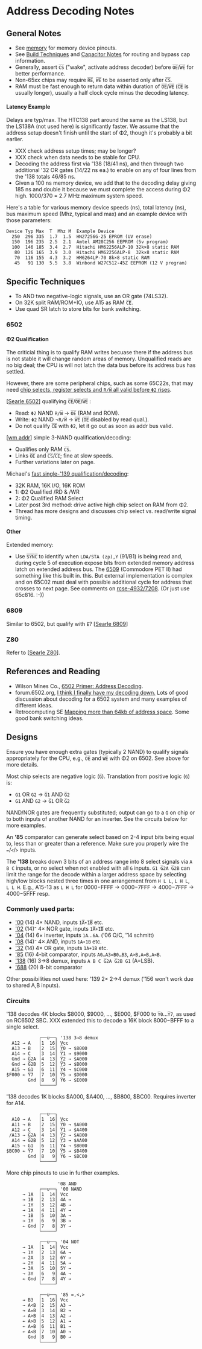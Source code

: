 Address Decoding Notes
======================

General Notes
-------------

* See [memory](memory.md) for memory device pinouts.
* See [Build Techniques](tools/build-tech.md) and [Capacitor
  Notes](capacitor.md) for routing and bypass cap information.
* Generally, assert `C̅S̅` ("wake", activate address decoder) before
  `O̅E̅`/`W̅E̅` for better performance.
* Non-65xx chips may require `R̅E̅`, `W̅E̅` to be asserted only after `C̅S̅`.
* RAM must be fast enough to return data within duration of `O̅E̅`/`W̅E̅`
  (`C̅E̅` is usually longer), usually a half clock cycle minus the
  decoding latency.

#### Latency Example

Delays are typ/max. The HTC138 part around the same as the LS138, but
the LS138A (not used here) is significantly faster. We assume that the
address setup doesn't finish until the start of Φ2, though it's probably
a bit earlier.
- XXX check address setup times; may be longer?
- XXX check when data needs to be stable for CPU.
- Decoding the address first via '138 (18/41 ns), and then through two
  additional '32 OR gates (14/22 ns ea.) to enable on any of four
  lines from the '138 totals 46/85 ns.
- Given a 100 ns memory device, we add that to the decoding delay
  giving 185 ns and double it because we must complete the access during
  Φ2 high. 1000/370 = 2.7 MHz maximum system speed.

Here's a table for various memory device speeds (ns), total latency
(ns), bus maximum speed (Mhz, typical and max) and an example device
with those parameters:

    Device Typ Max  T  Mhz M  Example Device
      250  296 335  1.7  1.5  HN27256G-25 EPROM (UV erase)
      150  196 235  2.5  2.1  Amtel AM28C256 EEPROM (5v program)
      100  146 185  3.4  2.7  Hitachi HM62256ALP-10 32k×8 static RAM
       80  126 165  3.9  3.0  Hitachi HM62256ALP-8  32k×8 static RAM
       70  116 155  4.3  3.2  HM6264LP-70 8k×8 static RAM
       45   91 130  5.5  3.8  Winbond W27C512-45Z EEPROM (12 V program)


Specific Techniques
-------------------

* To AND two negative-logic signals, use an OR gate (74LS32).
* On 32K split RAM/ROM+IO, use A15 as RAM `C̅E̅`.
* Use quad SR latch to store bits for bank switching.

### 6502

#### Φ2 Qualification

The criticial thing is to qualify RAM writes becuase there if the
address bus is not stable it will change random areas of memory.
Unqualified reads are no big deal; the CPU is will not latch the data
bus before its address bus has settled.

However, there are some peripheral chips, such as some 65C22s, that
may need [chip selects, register selects and `R/W̅` all valid before
`Φ2` rises][f6-p8953].

[[Searle 6502]] qualifying `C̅E̅`/`O̅E̅`/`W̅E̅` :
- Read:  `Φ2` NAND  `R/W̅` → `O̅E̅` (RAM and ROM).
- Write: `Φ2` NAND ¬`R/W̅` → `W̅E̅` (`O̅E̅` disabled by read qual.).
- Do not qualify `C̅E̅` with `Φ2`, let it go out as soon as addr bus valid.

[[wm addr]] simple 3-NAND qualification/decoding:
- Qualifies only RAM `C̅S̅`.
- Links `O̅E̅` and `C̅S̅`/`C̅E̅`; fine at slow speeds.
- Further variations later on page.

Michael's [fast single-'139 qualification/decoding][f6-p43668]:
- 32K RAM, 16K I/O, 16K ROM
- 1: Φ2 Qualified /RD & /WR
- 2: Φ2 Qualified RAM Select
- Later post 3rd method: drive active high chip select on RAM from Φ2.
- Thread has more designs and discusses chip select vs. read/write
  signal timing.

#### Other

Extended memory:
* Use `S̅Y̅N̅C̅` to identify when `LDA/STA (zp),Y` ($91/$B1) is being read
  and, during cycle 5 of execution expose bits from extended memory
  address latch on extended address bus. The [6509] \(Commodore PET II)
  had something like this built in. this. But external implementation
  is complex and on 65C02 must deal with possible additional cycle for
  address that crosses to next page. See comments on [rcse-4932/7208].
  (Or just use 65c816. :-))

### 6809

Similar to 6502, but qualify with `E`? [[Searle 6809]]

### Z80

Refer to [[Searle Z80]].


References and Reading
----------------------

* Wilson Mines Co., [6502 Primer: Address Decoding][wm addr].
* forum.6502.org, [I think I finally have my decoding down.][
  decoddown]  Lots of good discussion about decoding for a 6502 system
  and many examples of different ideas.
* Retrocomputing SE [Mapping more than 64kb of address space](
  https://retrocomputing.stackexchange.com/q/4925/7208). Some good
  bank switching ideas.


Designs
-------

Ensure you have enough extra gates (typically 2 NAND) to qualify
signals appropriately for the CPU, e.g., `O̅E̅` and `W̅E̅` with Φ2 on
6502. See above for more details.

Most chip selects are negative logic (`G̅`). Translation from positive
logic (`G`) is:
- `G1`  OR `G2` → `G̅1` AND `G̅2`
- `G1` AND `G2` → `G̅1`  OR `G̅2`

NAND/NOR gates are frequently substituted; output can go to a `G` on
chip or to both inputs of another NAND for an inverter. See the circuits
below for more examples.

An __'85__ comparator can generate select based on 2-4 input bits
being equal to, less than or greater than a reference. Make sure you
properly wire the `=`/`<`/`>` inputs.

The __'138__ breaks down 3 bits of an address range into 8 select
signals via `A B C` inputs, or no select when not enabled with all `G`
inputs. `G1 G̅2A G̅2B` can limit the range for the decode within a
larger address space by selecting high/low blocks nested three times
in one arrangement from `H L L`, `L H L`, `L L H`. E.g., A15-13 as
`L H L` for $0000-$FFFF → $0000-$7FFF → $4000-$7FFF → $4000-$5FFF
resp.

### Commonly used parts:

-  ['00][SN74LS00]  (14)  4× NAND, inputs `1̅A̅∙̅1̅B̅` etc.
-  ['02][SN74LS02]  (14)⁻ 4× NOR gate,  inputs  `1̅A̅+̅1̅B̅` etc.
-  ['04][SN74LS04]  (14)  6× inverter, inputs `1A`…`6A`. ('06 O/C, '14 schmitt)
-  ['08][SN74LS08]  (14)⁻ 4× AND, inputs `1A∙1B` etc.
-  ['32][SN74LS32]  (14)  4× OR gate,  inputs  `1A+1B` etc.
-  ['85][SN74LS85]  (16)  4-bit comparator, inputs `A0…A3=B0…B3`, `A>B,A=B,A<B`.
- ['138][SN74LS138] (16)  3→8 demux, inputs `A B C G̅2A G̅2B G1` (A=LSB).
- ['688][SN74SL682] (20)  8-bit comparator

Other possibilities not used here: '139 2× 2→4 demux ('156 won't work
due to shared A,B inputs).

### Circuits

'138 decodes 4K blocks $8000, $9000, ..., $E000, $F000 to `Y̅0`…`Y̅7`,
as used on RC6502 SBC. XXX extended this to decode a 16K block
$8000-$BFFF to a single select.

                ┌──∪──┐ '138 3→8 demux
      A12 → A   │1  16│ Vcc
      A13 → B   │2  15│ Y̅0 → $8000
      A14 → C   │3  14│ Y̅1 → $9000
      Gnd → G̅2A │4  13│ Y̅2 → $A000
      Gnd → G̅2B │5  12│ Y̅3 → $B000
      A15 → G1  │6  11│ Y̅4 → $C000
    $F000 ← Y̅7  │7  10│ Y̅5 → $D000
            Gnd │8   9│ Y̅6 → $E000
                └─────┘

'138 decodes 1K blocks $A000, $A400, ..., $B800, $BC00.
Requires inverter for A14.

                ┌──∪──┐
      A10 → A   │1  16│ Vcc
      A11 → B   │2  15│ Y̅0 → $A000
      A12 → C   │3  14│ Y̅1 → $A400
     /A13 → G̅2A │4  13│ Y̅2 → $A800
      A14 → G̅2B │5  12│ Y̅3 → $AA00
      A15 → G1  │6  11│ Y̅4 → $B000
    $BC00 ← Y̅7  │7  10│ Y̅5 → $B400
            Gnd │8   9│ Y̅6 → $BC00
                └─────┘

More chip pinouts to use in further examples.

                       '08 AND
                ┌──∪──┐ '00 NAND
          → 1A  │1  14│ Vcc
          → 1B  │2  13│ 4A →
          → 1Y  │3  12│ 4B →
          → 1A  │4  11│ 4Y →
          → 1B  │5  10│ 3A →
          → 1Y  │6   9│ 3B →
          ← Gnd │7   8│ 3Y →
                └─────┘

                ┌──∪──┐ '04 NOT
          → 1A  │1  14│ Vcc
          → 1Y  │2  13│ 6A →
          → 2A  │3  12│ 6Y →
          → 2Y  │4  11│ 5A →
          → 3A  │5  10│ 5Y →
          → 3Y  │6   9│ 4A →
          ← Gnd │7   8│ 4Y →
                └─────┘

                ┌──∪──┐ '85 =,<,>
          → B3  │1  16│ Vcc
          → A<B │2  15│ A3 →
          → A=B │3  14│ B2 →
          → A>B │4  13│ A2 →
          ← A>B │5  12│ A1 →
          ← A=B │6  11│ B1 →
          ← A<B │7  10│ A0 →
            Gnd │8   9│ B0 →
                └─────┘



<!-------------------------------------------------------------------->
[6509]: http://archive.6502.org/datasheets/mos_6509_mpu.pdf
[Searle 6502]: http://searle.wales/6502/Simple6502.html
[Searle 6809]: http://searle.wales/6809/Simple6809.html
[Searle Z80]: http://searle.wales/z80/SimpleZ80.html
[decoddown]: http://forum.6502.org/viewtopic.php?f=12&t=3620&sid=4c12bb500e4de4611e2dd902aed40ec7&start=15
[f6-p43668]: http://forum.6502.org/viewtopic.php?f=12&t=3620&start=15#p43668
[f6-p8953]: http://forum.6502.org/viewtopic.php?p=8953#p8953
[rcse-4932/7208]: https://retrocomputing.stackexchange.com/a/4932/7208
[wm addr]: http://wilsonminesco.com/6502primer/addr_decoding.html

[SN74LS00]: http://www.ti.com/lit/gpn/sn74ls00
[SN74LS02]: http://www.ti.com/lit/gpn/sn74ls02
[SN74LS04]: http://www.ti.com/lit/gpn/sn74ls04
[SN74LS08]: http://www.ti.com/lit/gpn/sn74ls08
[SN74LS32]: http://www.ti.com/lit/gpn/sn74ls32
[SN74LS85]: http://www.ti.com/lit/gpn/sn74ls85
[SN74LS138]: http://www.ti.com/lit/gpn/sn74ls138
[SN74SL682]: https://www.ti.com/lit/ds/symlink/sn74ls682.pdf
